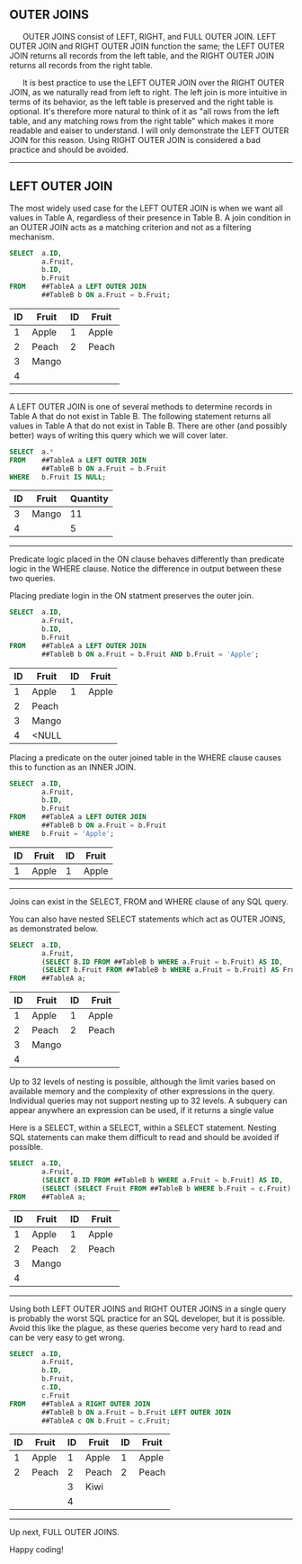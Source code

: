 ## OUTER JOINS

&nbsp;&nbsp;&nbsp;&nbsp;&nbsp;&nbsp;OUTER JOINS consist of LEFT, RIGHT, and FULL OUTER JOIN.  LEFT OUTER JOIN and RIGHT OUTER JOIN function the same; the LEFT OUTER JOIN returns all records from the left table, and the RIGHT OUTER JOIN returns all records from the right table.

&nbsp;&nbsp;&nbsp;&nbsp;&nbsp;&nbsp;It is best practice to use the LEFT OUTER JOIN over the RIGHT OUTER JOIN, as we naturally read from left to right.  The left join is more intuitive in terms of its behavior, as the left table is preserved and the right table is optional. It's therefore more natural to think of it as "all rows from the left table, and any matching rows from the right table" which makes it more readable and eaiser to understand.  I will only demonstrate the LEFT OUTER JOIN for this reason.  Using RIGHT OUTER JOIN is considered a bad practice and should be avoided.

---

## LEFT OUTER JOIN

The most widely used case for the LEFT OUTER JOIN is when we want all values in Table A, regardless of their presence in Table B.  A join condition in an OUTER JOIN acts as a matching criterion and not as a filtering mechanism.

```sql
SELECT  a.ID,
        a.Fruit,
        b.ID,
        b.Fruit
FROM    ##TableA a LEFT OUTER JOIN
        ##TableB b ON a.Fruit = b.Fruit;
```

| ID | Fruit   |  ID    | Fruit   |
|----|---------|--------|---------|
|  1 | Apple   | 1      | Apple   |
|  2 | Peach   | 2      | Peach   |
|  3 | Mango   | <NULL> | <NULL>  |
|  4 | <NULL>  | <NULL> | <NULL>  |

---

A LEFT OUTER JOIN is one of several methods to determine records in Table A that do not exist in Table B.  The following statement returns all values in Table A that do not exist in Table B.  There are other (and possibly better) ways of writing this query which we will cover later.

```sql
SELECT  a.*
FROM    ##TableA a LEFT OUTER JOIN
        ##TableB b ON a.Fruit = b.Fruit
WHERE   b.Fruit IS NULL;
```

| ID | Fruit  | Quantity |
|----|--------|----------|
|  3 | Mango  |       11 |
|  4 | <NULL> |        5 |

---

Predicate logic placed in the ON clause behaves differently than predicate logic in the WHERE clause.  Notice the difference in output between these two queries.

Placing prediate login in the ON statment preserves the outer join.

```sql
SELECT  a.ID,
        a.Fruit,
        b.ID,
        b.Fruit
FROM    ##TableA a LEFT OUTER JOIN
        ##TableB b ON a.Fruit = b.Fruit AND b.Fruit = 'Apple';
```

| ID | Fruit |   ID   | Fruit  |
|----|-------|--------|--------|
|  1 | Apple | 1      | Apple  |
|  2 | Peach | <NULL> | <NULL> |
|  3 | Mango | <NULL> | <NULL> |
|  4 | <NULL | <NULL> | <NULL> |

Placing a predicate on the outer joined table in the WHERE clause causes this to function as an INNER JOIN. 

```sql
SELECT  a.ID,
        a.Fruit,
        b.ID,
        b.Fruit
FROM    ##TableA a LEFT OUTER JOIN
        ##TableB b ON a.Fruit = b.Fruit
WHERE   b.Fruit = 'Apple';
```

| ID | Fruit | ID | Fruit |
|----|-------|----|-------|
|  1 | Apple |  1 | Apple |

---  
  
Joins can exist in the SELECT, FROM and WHERE clause of any SQL query. 

You can also have nested SELECT statements which act as OUTER JOINS, as demonstrated below.
  
```sql 
SELECT  a.ID,
        a.Fruit,
        (SELECT B.ID FROM ##TableB b WHERE a.Fruit = b.Fruit) AS ID,
        (SELECT b.Fruit FROM ##TableB b WHERE a.Fruit = b.Fruit) AS Fruit
FROM    ##TableA a;
```
  
| ID |  Fruit |   ID   |  Fruit |
|----|--------|--------|--------|
|  1 | Apple  | 1      | Apple  |
|  2 | Peach  | 2      | Peach  |
|  3 | Mango  | <NULL> | <NULL> |
|  4 | <NULL> | <NULL> | <NULL> |

Up to 32 levels of nesting is possible, although the limit varies based on available memory and the complexity of other expressions in the query. Individual queries may not support nesting up to 32 levels. A subquery can appear anywhere an expression can be used, if it returns a single value

Here is a SELECT, within a SELECT, within a SELECT statement.  Nesting SQL statements can make them difficult to read and should be avoided if possible.

```sql
SELECT  a.ID,
        a.Fruit,
        (SELECT B.ID FROM ##TableB b WHERE a.Fruit = b.Fruit) AS ID,
        (SELECT (SELECT Fruit FROM ##TableB b WHERE b.Fruit = c.Fruit) FROM ##TableB c WHERE c.Fruit = a.Fruit) AS Fruit
FROM    ##TableA a;
```
  
| ID |  Fruit |   ID   |  Fruit |
|----|--------|--------|--------|
|  1 | Apple  | 1      | Apple  |
|  2 | Peach  | 2      | Peach  |
|  3 | Mango  | <NULL> | <NULL> |
|  4 | <NULL> | <NULL> | <NULL> |
  
---

Using both LEFT OUTER JOINS and RIGHT OUTER JOINS in a single query is probably the worst SQL practice for an SQL developer, but it is possible.  Avoid this like the plague, as these queries become very hard to read and can be very easy to get wrong.

```sql
SELECT  a.ID,
        a.Fruit,
        b.ID,
        b.Fruit,
        c.ID,
        c.Fruit
FROM    ##TableA a RIGHT OUTER JOIN
        ##TableB b ON a.Fruit = b.Fruit LEFT OUTER JOIN
        ##TableA c ON b.Fruit = c.Fruit;
```

|   ID   | Fruit  | ID | Fruit  |   ID   | Fruit  |
|--------|--------|----|--------|--------|--------|
| 1      | Apple  |  1 | Apple  | 1      | Apple  |
| 2      | Peach  |  2 | Peach  | 2      | Peach  |
| <NULL> | <NULL> |  3 | Kiwi   | <NULL> | <NULL> |
| <NULL> | <NULL> |  4 | <NULL> | <NULL> | <NULL> |

---
  
Up next, FULL OUTER JOINS.

Happy coding!
